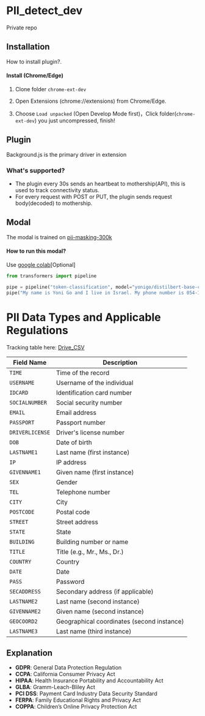 # PII_detect_dev

Private repo

## Installation

How to install plugin?.

#### Install (Chrome/Edge)

1. Clone folder ```chrome-ext-dev```  

2. Open Extensions (chrome://extensions) from Chrome/Edge.

3. Choose `Load unpacked` (Open Develop Mode first)，Click folder(```chrome-ext-dev```) you just uncompressed, finish!


## Plugin

Background.js is the primary driver in extension

### What's supported?

- The plugin every 30s sends an heartbeat to mothership(API), this is used to track connectivity status.
- For every request with POST or PUT, the plugin sends request body(decoded) to mothership.


## Modal

The modal is trained on  [pii-masking-300k](https://huggingface.co/datasets/ai4privacy/pii-masking-300k/viewer/default/train?p=1776&row=177608)

#### How to run this modal?

Use [google colab](https://colab.research.google.com/)[Optional]
```python
from transformers import pipeline

pipe = pipeline("token-classification", model="yonigo/distilbert-base-cased-pii-en", aggregation_strategy="first")
pipe("My name is Yoni Go and I live in Israel. My phone number is 054-1234567 and aws id is 100023123123123123 and secrets is aadada")

```

# PII Data Types and Applicable Regulations

Tracking table here: [Drive_CSV](https://docs.google.com/spreadsheets/d/1Fn_9sUjVp-Uu89L6bKwGjG_iFMsdCaIVhrWKIZVeT5o/edit?usp=sharing)

| Field Name    | Description                                   |
|---------------|-----------------------------------------------|
| `TIME`        | Time of the record                            |
| `USERNAME`    | Username of the individual                    |
| `IDCARD`      | Identification card number                    |
| `SOCIALNUMBER`| Social security number                        |
| `EMAIL`       | Email address                                |
| `PASSPORT`    | Passport number                               |
| `DRIVERLICENSE`| Driver's license number                       |
| `DOB`         | Date of birth                                 |
| `LASTNAME1`   | Last name (first instance)                    |
| `IP`          | IP address                                    |
| `GIVENNAME1`  | Given name (first instance)                   |
| `SEX`         | Gender                                        |
| `TEL`         | Telephone number                              |
| `CITY`        | City                                          |
| `POSTCODE`    | Postal code                                   |
| `STREET`      | Street address                                |
| `STATE`       | State                                         |
| `BUILDING`    | Building number or name                       |
| `TITLE`       | Title (e.g., Mr., Ms., Dr.)                   |
| `COUNTRY`     | Country                                       |
| `DATE`        | Date                                          |
| `PASS`        | Password                                      |
| `SECADDRESS`  | Secondary address (if applicable)             |
| `LASTNAME2`   | Last name (second instance)                   |
| `GIVENNAME2`  | Given name (second instance)                  |
| `GEOCOORD2`   | Geographical coordinates (second instance)    |
| `LASTNAME3`   | Last name (third instance)                    |

## Explanation

- **GDPR**: General Data Protection Regulation
- **CCPA**: California Consumer Privacy Act
- **HIPAA**: Health Insurance Portability and Accountability Act
- **GLBA**: Gramm-Leach-Bliley Act
- **PCI DSS**: Payment Card Industry Data Security Standard
- **FERPA**: Family Educational Rights and Privacy Act
- **COPPA**: Children’s Online Privacy Protection Act


